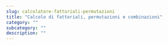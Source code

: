 ```yaml
---
slug: calcolatore-fattoriali-permutazioni
title: "Calcolo di fattoriali, permutazioni e combinazioni"
category: ""
subcategory: ""
description: ""
---
```


